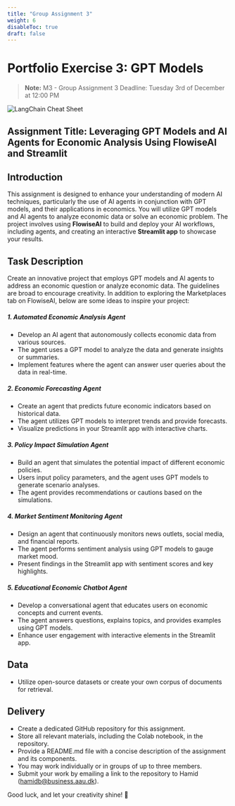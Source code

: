 ```yaml
---
title: "Group Assignment 3"
weight: 6
disableToc: true
draft: false
---
```


# Portfolio Exercise 3: GPT Models
> **Note:** M3 - Group Assignment 3 Deadline: Tuesday 3rd of December at 12:00 PM

![LangChain Cheat Sheet](https://raw.githubusercontent.com/aaubs/ds-master/main/data/Images/langchain_cheatsheet.png)

<!-- ## Introduction

This assignment focuses on leveraging retrieval-augmented generation (RAG) techniques, particularly in the context of extracting and synthesizing information from various documents (or a document). You'll be using Langchain to implement these concepts and create a system that not only generates responses but also retrieves relevant information from a database.

## Objective

### Task Description

Your task is to create a system that uses RAG for extracting information from a set of documents or a document which can be either a scientific paper or report. This involves integrating a database to store vectors of document information and designing customized prompts to effectively use GPT models for generation. Here are some project ideas:

1. Build a QA system that retrieves information from a given set of documents (or a document) to answer complex queries.
2. Develop a tool for summarizing research papers, where the system extracts key points from a database of paper vectors.
3. Create a recommendation engine that suggests content based on user queries and retrieved document data.
4. Explore other innovative applications of RAG, such as automated content generation, data analysis, or any other creative use case you can envision.

### Key Components

- **Database Integration:** Set up a database to store and retrieve vectors representing document information.
- **Customized Prompts:** Design and implement prompts that effectively utilize GPT models for generation based on retrieved data.
- **RAG Implementation:** Use Langchain to integrate retrieval-augmented generation in your system. -->
## Assignment Title:  **Leveraging GPT Models and AI Agents for Economic Analysis Using FlowiseAI and Streamlit**

## Introduction  

This assignment is designed to enhance your understanding of modern AI techniques, particularly the use of AI agents in conjunction with GPT models, and their applications in economics. You will utilize GPT models and AI agents to analyze economic data or solve an economic problem. The project involves using **FlowiseAI** to build and deploy your AI workflows, including agents, and creating an interactive **Streamlit app** to showcase your results.  

## Task Description  

Create an innovative project that employs GPT models and AI agents to address an economic question or analyze economic data. The guidelines are broad to encourage creativity. In addition to exploring the Marketplaces tab on FlowiseAI, below are some ideas to inspire your project:  

##### 1. **Automated Economic Analysis Agent**  
- Develop an AI agent that autonomously collects economic data from various sources.  
- The agent uses a GPT model to analyze the data and generate insights or summaries.  
- Implement features where the agent can answer user queries about the data in real-time.  

##### 2. **Economic Forecasting Agent**  
- Create an agent that predicts future economic indicators based on historical data.  
- The agent utilizes GPT models to interpret trends and provide forecasts.  
- Visualize predictions in your Streamlit app with interactive charts.  

##### 3. **Policy Impact Simulation Agent**  
- Build an agent that simulates the potential impact of different economic policies.  
- Users input policy parameters, and the agent uses GPT models to generate scenario analyses.  
- The agent provides recommendations or cautions based on the simulations.  

##### 4. **Market Sentiment Monitoring Agent**  
- Design an agent that continuously monitors news outlets, social media, and financial reports.  
- The agent performs sentiment analysis using GPT models to gauge market mood.  
- Present findings in the Streamlit app with sentiment scores and key highlights.  

##### 5. **Educational Economic Chatbot Agent**  
- Develop a conversational agent that educates users on economic concepts and current events.  
- The agent answers questions, explains topics, and provides examples using GPT models.  
- Enhance user engagement with interactive elements in the Streamlit app.  

## Data

- Utilize open-source datasets or create your own corpus of documents for retrieval.

## Delivery

- Create a dedicated GitHub repository for this assignment.
- Store all relevant materials, including the Colab notebook, in the repository.
- Provide a README.md file with a concise description of the assignment and its components.
- You may work individually or in groups of up to three members.
- Submit your work by emailing a link to the repository to Hamid (hamidb@business.aau.dk).

Good luck, and let your creativity shine! 🎉 